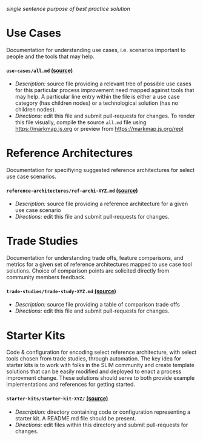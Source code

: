 _single sentence purpose of best practice solution_

# Use Cases

Documentation for understanding use cases, i.e. scenarios important to people and the tools that may help.

#### `use-cases/all.md` [(source)](https://github.com/nasa-ammos/slim/blob/main/continuous-testing/use-cases/all.md)

- _Description:_ source file providing a relevant tree of possible use cases for this particular process improvement need mapped against tools that may help. A particular line entry within the file is either a use case category (has children nodes) or a technological solution (has no children nodes).
- _Directions:_ edit this file and submit pull-requests for changes. To render this file visually, compile the source `all.md` file using https://markmap.js.org or preview from https://markmap.js.org/repl

# Reference Architectures

Documentation for specifiying suggested reference architectures for select use case scenarios. 

#### `reference-architectures/ref-archi-XYZ.md` [(source)](https://github.com/nasa-ammos/slim/blob/main/continuous-testing/reference-architectures/ref-archi-XYZ.md)

- _Description:_ source file providing a reference architecture for a given use case scenario
- _Directions:_ edit this file and submit pull-requests for changes.

# Trade Studies

Documentation for understanding trade offs, feature comparisons, and metrics for a given set of reference architectures mapped to use case tool solutions. Choice of comparison points are solicited directly from community members feedback.

#### `trade-studies/trade-study-XYZ.md` [(source)](https://github.com/nasa-ammos/slim/blob/main/continuous-testing/trade-studies/trade-study-XYZ.md)

- _Description:_ source file providing a table of comparison trade offs
- _Directions:_ edit this file and submit pull-requests for changes.

# Starter Kits

Code & configuration for encoding select reference architecture, with select tools chosen from trade studies, through automation. The key idea for starter kits is to work with folks in the SLIM community and create template solutions that can be easily modified and deployed to enact a process improvment change. These solutions should serve to both provide example implementations and references for getting started. 

#### `starter-kits/starter-kit-XYZ/` [(source)](https://github.com/nasa-ammos/slim/blob/main/continuous-testing/starter-kits/starter-kit-XYZ.md)

- _Description:_ directory containing code or configuration representing a starter kit. A README.md file should be present.
- _Directions:_ edit files within this directory and submit pull-requests for changes.
